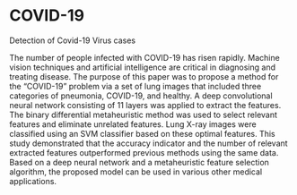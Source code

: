 # COVID-19
Detection of Covid-19 Virus cases 

The number of people infected with COVID-19 has risen rapidly. Machine vision techniques and artificial intelligence are critical in diagnosing and treating disease. The purpose of this paper was to propose a method for the “COVID-19” problem via a set of lung images that included three categories of pneumonia, COVID-19, and healthy. A deep convolutional neural network consisting of 11 layers was applied to extract the features. The binary differential metaheuristic method was used to select relevant features and eliminate unrelated features. Lung X-ray images were classified using an SVM classifier based on these optimal features. This study demonstrated that the accuracy indicator and the number of relevant extracted features outperformed previous methods using the same data. Based on a deep neural network and a metaheuristic feature selection algorithm, the proposed model can be used in various other medical applications.
